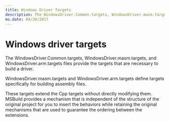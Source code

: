 ```yaml
---
title: Windows Driver Targets
description: The WindowsDriver.Common.targets, WindowsDriver.masm.targets, and WindowsDriver.arm.targets files provide the targets that are necessary to build a driver.
ms.date: 04/20/2017
---
```


# Windows driver targets


The WindowsDriver.Common.targets, WindowsDriver.masm.targets, and WindowsDriver.arm.targets files provide the targets that are necessary to build a driver.

WindowsDriver.masm.targets and WindowsDriver.arm.targets define targets specifically for building assembly files.

These targets extend the Cpp targets without directly modifying them. MSBuild provides a mechanism that is independent of the structure of the original project for you to insert the behaviors while retaining the original mechanisms that are used to guarantee the ordering between the extensions.

